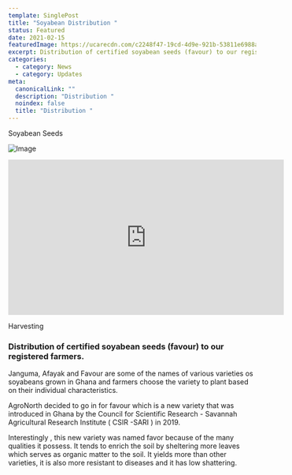 ```yaml
---
template: SinglePost
title: "Soyabean Distribution "
status: Featured
date: 2021-02-15
featuredImage: https://ucarecdn.com/c2248f47-19cd-4d9e-921b-53811e6988af/
excerpt: Distribution of certified soyabean seeds (favour) to our registered farmers.
categories:
  - category: News
  - category: Updates
meta:
  canonicalLink: ""
  description: "Distribution "
  noindex: false
  title: "Distribution "
---
```

Soyabean Seeds

![ Image](https://ucarecdn.com/69cd6ec4-f83c-40ed-9bd3-9f08e5c3d324/)

<iframe width="560" height="315" src="https://www.youtube.com/embed/UOsV_Q4Iwfo" frameborder="0" allow="accelerometer; autoplay; encrypted-media; gyroscope; picture-in-picture" allowfullscreen></iframe>

Harvesting 

### Distribution of certified soyabean seeds (favour) to our registered farmers.



Janguma, Afayak and Favour are some of the names of various varieties os soyabeans grown in Ghana and farmers choose the variety to plant based on their individual characteristics.







AgroNorth decided to go in for favour which is a new variety that was introduced in Ghana by the Council for Scientific Research - Savannah Agricultural Research Institute ( CSIR -SARI ) in 2019.





Interestingly , this new variety was named favor because of the many qualities it possess. It tends to enrich the soil by sheltering more leaves which serves as organic matter to the soil. It yields more than other varieties, it is also more resistant to diseases and it has low shattering.
